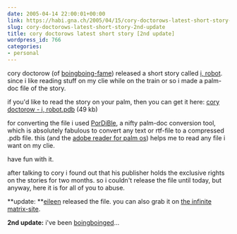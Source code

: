 ```yaml
---
date: 2005-04-14 22:00:01+00:00
link: https://habi.gna.ch/2005/04/15/cory-doctorows-latest-short-story-2nd-update/
slug: cory-doctorows-latest-short-story-2nd-update
title: cory doctorows latest short story [2nd update]
wordpress_id: 766
categories:
- personal
---
```



cory doctorow (of [boingboing-fame](https://boingboing.net/)) released a short story called [i, robot](https://boingboing.net/2005/02/16/corys_latest_short_s.html). since i like reading stuff on my clie while on the train or so i made a palm-doc file of the story.
  
if you'd like to read the story on your palm, then you can get it here: [cory doctorow - i, robot.pdb](https://habi.gna.ch/blog/images/cory%20doctorow%20-%20i,%20robot.pdb) (49 kb)
  
for converting the file i used [PorDiBle](http://pordible.victoly.com/), a nifty palm-doc conversion tool, which is absolutely fabulous to convert any text or rtf-file to a compressed .pdb file. this (and the [adobe reader for palm os](http://www.adobe.com/products/acrobat/readstep2.html)) helps me to read any file i want on my clie.
  
have fun with it.



after talking to cory i found out that his publisher holds the exclusive rights on the stories for two months. so i couldn't release the file until today, but anyway, here it is for all of you to abuse.



**update: **[eileen](http://www.infinitematrix.net/faq/personnel.html#Gunn) released the file. you can also grab it on [the infinite matrix-site](http://www.infinitematrix.net/stories/shorts/i-robot.html#pdb).



**2nd update:** i've been [boingboinged](https://boingboing.net/2005/04/16/corys_i_robot_for_th.html)...

